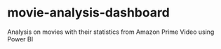 # movie-analysis-dashboard
Analysis on movies with their statistics from Amazon Prime Video using Power BI
